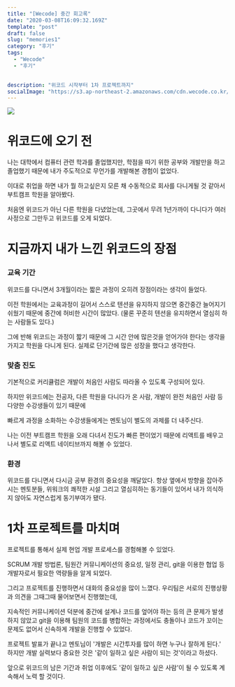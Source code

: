 ```yaml
---
title: "[Wecode] 중간 회고록"
date: "2020-03-08T16:09:32.169Z"
template: "post"
draft: false
slug: "memories1"
category: "후기"
tags:
  - "Wecode"
  - "후기"

  
description: "위코드 시작부터 1차 프로젝트까지"
socialImage: "https://s3.ap-northeast-2.amazonaws.com/cdn.wecode.co.kr/logo/title_img1.png"
---
```

![](https://s3.ap-northeast-2.amazonaws.com/cdn.wecode.co.kr/logo/title_img1.png)


# 위코드에 오기 전

나는 대학에서 컴퓨터 관련 학과를 졸업했지만, 학점을 따기 위한 공부와 개발만을 하고 졸업했기 때문에 내가 주도적으로 무언가를 개발해본 경험이 없었다.


이대로 취업을 하면 내가 뭘 하고싶은지 모른 채 수동적으로 회사를 다니게될 것 같아서 부트캠프 학원을 알아봤다.

처음엔 위코드가 아닌 다른 학원을 다녔었는데, 그곳에서 무려 1년가까이 다니다가 여러 사정으로 그만두고 위코드를 오게 되었다.



# 지금까지 내가 느낀 위코드의 장점


### 교육 기간

위코드를 다니면서 3개월이라는 짧은 과정이 오히려 장점이라는 생각이 들었다.

이전 학원에서는 교육과정이 길어서 스스로 텐션을 유지하지 않으면 중간중간 늘어지기 쉬웠기 때문에 중간에 허비한 시간이 많았다. (물론 꾸준히 텐션을 유지하면서 열심히 하는 사람들도 있다.)

그에 반해 위코드는 과정이 짧기 때문에 그 시간 안에 많은것을 얻어가야 한다는 생각을 가지고 학원을 다니게 된다. 실제로 단기간에 많은 성장을 했다고 생각한다.



### 맞춤 진도

기본적으로 커리큘럼은 개발이 처음인 사람도 따라올 수 있도록 구성되어 있다.

하지만 위코드에는 전공자, 다른 학원을 다니다가 온 사람, 개발이 완전 처음인 사람 등 다양한 수강생들이 있기 때문에

빠르게 과정을 소화하는 수강생들에게는 멘토님이 별도의 과제를 더 내주신다.

나는 이전 부트캠프 학원을 오래 다녀서 진도가 빠른 편이었기 때문에 리액트를 배우고 나서 별도로 리액트 네이티브까지 해볼 수 있었다.



### 환경

위코드를 다니면서 다시금 공부 환경의 중요성을 깨달았다. 항상 옆에서 방향을 잡아주시는 멘토분들, 위워크의 쾌적한 시설 그리고 열심히하는 동기들이 있어서 내가 의식하지 않아도 자연스럽게 동기부여가 됐다.


# 1차 프로젝트를 마치며

프로젝트를 통해서 실제 현업 개발 프로세스를 경험해볼 수 있었다.

SCRUM 개발 방법론, 팀원간 커뮤니케이션의 중요성, 일정 관리, git을 이용한 협업 등 개발자로서 필요한 역량들을 알게 되었다.


그리고 프로젝트를 진행하면서 대화의 중요성을 많이 느꼈다. 우리팀은 서로의 진행상황과 의견을 그때그때 물어보면서 진행했는데,

지속적인 커뮤니케이션 덕분에 중간에 설계나 코드를 엎어야 하는 등의 큰 문제가 발생하지 않았고 git을 이용해 팀원의 코드를 병합하는 과정에서도 충돌이나 코드가 꼬이는 문제도 없어서 신속하게 개발을 진행할 수 있었다.


프로젝트 발표가 끝나고 멘토님이 '개발은 시간투자를 많이 하면 누구나 잘하게 된다.' 하지만 개발 실력보다 중요한 것은 '같이 일하고 싶은 사람이 되는 것'이라고 하셨다.

앞으로 위코드의 남은 기간과 취업 이후에도 '같이 일하고 싶은 사람'이 될 수 있도록 계속해서 노력 할 것이다.
